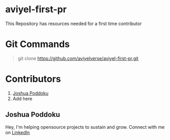# aviyel-first-pr
This Repository has resources needed for a first time contributor


# Git Commands

> git clone https://github.com/aviyelverse/aviyel-first-pr.git



# Contributors

1. [Joshua Poddoku](#joshua-poddoku)
2. Add here

## Joshua Poddoku

Hey, I'm helping opensource projects to sustain and grow.
Connect with me on [LinkedIn](https://www.linkedin.com/in/joshuapod)